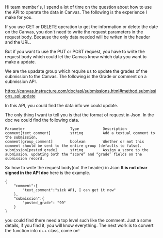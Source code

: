 Hi team member's, I spend a lot of time on the question about how to use the API to operate the data in Canvas. The following is the experience I make for you.

If you use GET or DELETE operation to get the information or delete the date on the Canvas, you don't need to write the request parameters in the request body. Because the only data needed will be writen in the header and the URL.

But if you want to use the PUT or POST request, you have to write the request body which could let the Canvas know which data you want to make a update.

We are the upadate group which require us to update the grades of the submission to the Canvas. The following is the Grade or comment on a submission API.

https://canvas.instructure.com/doc/api/submissions.html#method.submissions_api.update

In this API, you could find the data info we could update.

The only thing I want to tell you is that the format of request in Json.
In the doc we could find the following data.

	Parameter		              Type	         Description
	comment[text_comment]		  string         Add a textual comment to the submission.
	comment[group_comment]	      boolean	     Whether or not this comment should be sent to the entire group (defaults to false). 
	submission[posted_grade]	  string	     Assign a score to the submission, updating both the “score” and “grade” fields on the submission record.

So how to write the request body(not the header) in Json   ******It is not clear signed in the API doc******
here is the example. 

	{
		"comment":{
			"text_comment":"sick API, I can get it now"
		},
		"submission":{
			"posted_grade": "99"
		}
	}

you could find there need a top level such like the comment. Just a some details, if you find it, you will know everything.
The next work is to convert the function into c++ class, come on!
